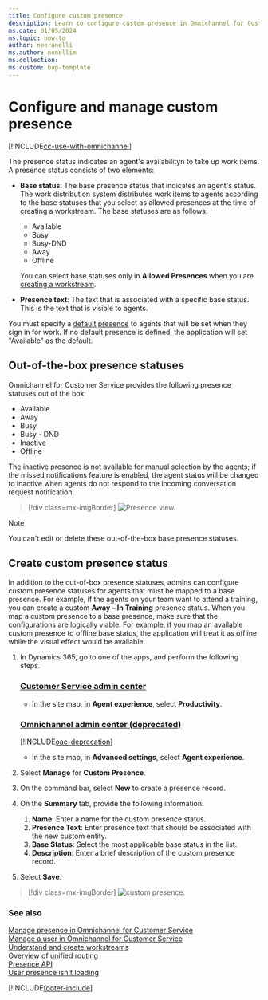 ```yaml
---
title: Configure custom presence 
description: Learn to configure custom presence in Omnichannel for Customer Service.
ms.date: 01/05/2024
ms.topic: how-to
author: neeranelli
ms.author: nenellim
ms.collection:
ms.custom: bap-template
---
```

# Configure and manage custom presence

[!INCLUDE[cc-use-with-omnichannel](../../includes/cc-use-with-omnichannel.md)]

The presence status indicates an agent's availabilityn to take up work items. A presence status consists of two elements:

- **Base status**: The base presence status that indicates an agent's status. The work distribution system distributes work items to agents according to the base statuses that you select as allowed presences at the time of creating a workstream. The base statuses are as follows:
  - Available
  - Busy
  - Busy-DND
  - Away
  - Offline

  You can select base statuses only in **Allowed Presences** when you are [creating a workstream](create-workstreams.md).

- **Presence text**: The text that is associated with a specific base status. This is the text that is visible to agents.

You must specify a [default presence](administer/users-user-profiles.md#manage-users-using-the-classic-experience) to agents that will be set when they sign in for work. If no default presence is defined, the application will set "Available" as the default.

## Out-of-the-box presence statuses

Omnichannel for Customer Service provides the following presence statuses out of the box:

- Available
- Away
- Busy
- Busy - DND
- Inactive
- Offline

The inactive presence is not available for manual selection by the agents; if the missed notifications feature is enabled, the agent status will be changed to inactive when agents do not respond to the incoming conversation request notification.

> [!div class=mx-imgBorder]
> ![Presence view.](../media/oc-presence-view.png)

> [!NOTE]
> You can't edit or delete these out-of-the-box base presence statuses.

## Create custom presence status

In addition to the out-of-box presence statuses, admins can configure custom presence statuses for agents that must be mapped to a base presence. For example, if the agents on your team want to attend a training, you can create a custom **Away – In Training** presence status. When you map a custom presence to a base presence, make sure that the configurations are logically viable. For example, if you map an available custom presence to offline base status, the application will treat it as offline while the visual effect would be available.

1. In Dynamics 365, go to one of the apps, and perform the following steps.

   ### [Customer Service admin center](#tab/customerserviceadmincenter)

    - In the site map, in **Agent experience**, select **Productivity**.
   
   ### [Omnichannel admin center (deprecated)](#tab/omnichanneladmincenter)

    [!INCLUDE[oac-deprecation](../../includes/oac-deprecation.md)]

     - In the site map, in **Advanced settings**, select **Agent experience**.
    
1. Select **Manage** for **Custom Presence**.

1. On the command bar, select **New** to create a presence record.

1. On the **Summary** tab, provide the following information:

    1. **Name**: Enter a name for the custom presence status.
    2. **Presence Text**: Enter presence text that should be associated with the new custom entity.
    3. **Base Status**: Select the most applicable base status in the list.
    4. **Description**: Enter a brief description of the custom presence record.

1. Select **Save**.

> [!div class=mx-imgBorder]
> ![custom presence.](../media/oc-custom-presence-example.png)

### See also

[Manage presence in Omnichannel for Customer Service](../use/oc-manage-presence-status.md)  
[Manage a user in Omnichannel for Customer Service](users-user-profiles.md)  
[Understand and create workstreams](create-workstreams.md)  
[Overview of unified routing](overview-unified-routing.md)  
[Presence API](../../channel-integration-framework/v2/develop/reference/microsoft-ciframework-v2.md#presence-apis)  
[User presence isn't loading](../troubleshoot-omnichannel-customer-service.md#user-presence-isnt-loading-or-user-is-shown-as-unknown)  

[!INCLUDE[footer-include](../../includes/footer-banner.md)]
